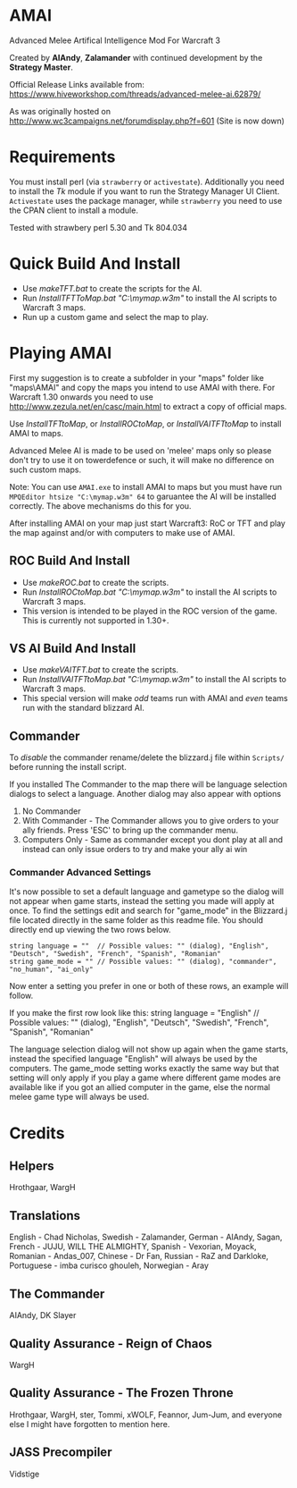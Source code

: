 # AMAI
 Advanced Melee Artifical Intelligence Mod For Warcraft 3
 
 Created by **AIAndy**, **Zalamander** with continued development by the **Strategy Master**.

Official Release Links available from: https://www.hiveworkshop.com/threads/advanced-melee-ai.62879/

As was originally hosted on http://www.wc3campaigns.net/forumdisplay.php?f=601 (Site is now down)

# Requirements
You must install perl (via `strawberry` or `activestate`).
Additionally you need to install the *Tk* module if you want to run the Strategy Manager UI Client.
`Activestate` uses the package manager, while `strawberry` you need to use the CPAN client to install a module.

Tested with strawbery perl 5.30 and Tk 804.034

# Quick Build And Install
- Use *makeTFT.bat* to create the scripts for the AI. 
- Run *InstallTFTToMap.bat "C:\mymap.w3m"* to install the AI scripts to Warcraft 3 maps. 
- Run up a custom game and select the map to play.

# Playing AMAI
First my suggestion is to create a subfolder in your "maps" folder like "maps\AMAI" and copy the maps you intend to use AMAI with there.
For Warcraft 1.30 onwards you need to use http://www.zezula.net/en/casc/main.html to extract a copy of official maps.

Use *InstallTFTtoMap*, or *InstallROCtoMap*, or *InstallVAITFTtoMap* to install AMAI to maps.

Advanced Melee AI is made to be used on 'melee' maps only so please don't try to use it on towerdefence or such, it will make no difference on such custom maps.

Note: You can use `AMAI.exe` to install AMAI to maps but you must have run `MPQEditor htsize "C:\mymap.w3m" 64` to garuantee the AI will be installed correctly. The above mechanisms do this for you.

After installing AMAI on your map just start Warcraft3: RoC or TFT and play the map against and/or with computers to make use of AMAI.

## ROC Build And Install
- Use *makeROC.bat* to create the scripts.
- Run *InstallROCtoMap.bat "C:\mymap.w3m"* to install the AI scripts to Warcraft 3 maps.
- This version is intended to be played in the ROC version of the game. This is currently not supported in 1.30+.

## VS AI Build And Install
- Use *makeVAITFT.bat* to create the scripts.
- Run *InstallVAITFTtoMap.bat "C:\mymap.w3m"* to install the AI scripts to Warcraft 3 maps.
- This special version will make *odd* teams run with AMAI and *even* teams run with the standard blizzard AI.

## Commander
To *disable* the commander rename/delete the blizzard.j file within `Scripts/` before running the install script.

If you installed The Commander to the map there will be language selection dialogs to select a language. Another dialog may also appear with options

1) No Commander
2) With Commander - The Commander allows you to give orders to your ally friends. Press 'ESC' to bring up the commander menu. 
3) Computers Only - Same as commander except you dont play at all and instead can only issue orders to try and make your ally ai win

### Commander Advanced Settings

It's now possible to set a default language and gametype so the dialog will not appear when game starts, instead the setting you made will apply at once.
To find the settings edit and search for "game_mode" in the Blizzard.j file located directly in the same folder as this readme file. You should directly end up viewing the two rows below.

    string language = ""  // Possible values: "" (dialog), "English", "Deutsch", "Swedish", "French", "Spanish", "Romanian"
    string game_mode = "" // Possible values: "" (dialog), "commander", "no_human", "ai_only"

Now enter a setting you prefer in one or both of these rows, an example will follow.

If you make the first row look like this:
    string language = "English"  // Possible values: "" (dialog), "English", "Deutsch", "Swedish", "French", "Spanish", "Romanian"

The language selection dialog will not show up again when the game starts, instead the specified language "English" will always be used by the computers.
The game_mode setting works exactly the same way but that setting will only apply if you play a game where different game modes are available like if you got an allied computer in the game, else the normal melee game type will always be used.

# Credits

## Helpers
Hrothgaar,
WargH

## Translations
English - Chad Nicholas,
Swedish - Zalamander,
German - AIAndy, Sagan,
French - JUJU, WILL THE ALMIGHTY,
Spanish - Vexorian, Moyack,
Romanian - Andas_007,
Chinese - Dr Fan,
Russian - RaZ and Darkloke,
Portuguese - imba curisco ghouleh,
Norwegian - Aray

## The Commander
AIAndy,
DK Slayer

## Quality Assurance - Reign of Chaos
WargH

## Quality Assurance - The Frozen Throne
Hrothgaar,
WargH,
ster,
Tommi,
xWOLF,
Feannor,
Jum-Jum,
and everyone else I might have forgotten to mention here.

## JASS Precompiler
Vidstige
